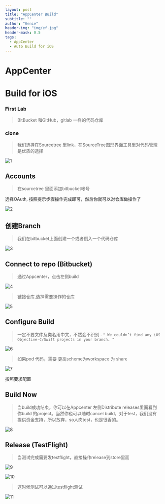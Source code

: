 ```yaml
---
layout: post
title: "AppCenter Build"
subtitle: ""
author: "Genie"
header-img: "img/ef.jpg"
header-mask: 0.5
tags:
  - AppCenter
  - Auto Build for iOS
---
```


# AppCenter
# Build for iOS
### First Lab
> BitBucket 和GitHub，gitlab 一样的代码仓库
 
### clone
> 我们选择在Sourcetree 里link，在SourceTree图形界面工具里对代码管理是优质的选择

![1](/img/AppCenter/Build/2021941856797225527.png)

## Accounts
> 在sourcetree 里面添加bitbucket帐号

选择OAuth, 按照提示步骤操作完成即可，然后你就可以对仓库做操作了

![2](/img/AppCenter/Build/1218831768245594514.png)

## 创建Branch
> 我们在bitbucket上面创建一个或者倒入一个代码仓库

![3](/img/AppCenter/Build/5004901999519636166.png)

## Connect to repo (Bitbucket)
> 通过Appcenter，点击左侧build

![4](/img/AppCenter/Build/8901641489103422840.png)

> 链接仓库,选择需要操作的仓库

![5](/img/AppCenter/Build/8216014132400956547.png)

## Configure Build
> 一定不要文件及类名用中文，不然会不识别 .
``` " We couldn’t find any iOS Objective-C/Swift projects in your branch. " ```

![6](/img/AppCenter/Build/2582867336491888894.png)

> 如果pod 代码，需要 更高scheme为workspace 为 share

![7](/img/AppCenter/Build/127996522893882839.png)

按照要求配置

## Build Now
> 当build成功结束，你可以在Appcenter 左侧Distribute releases里面看到你build 的project。当然你也可以随时cancel build，对于test，我们没有提供资金支持，所以放弃，so人肉test，也是很香的。

![8](/img/AppCenter/Build/8866619888341179554.png)

## Release (TestFlight)
> 当测试完成需要发testflight，直接操作release到store里面

![9](/img/AppCenter/Build/8150647333119693086.png)

![10](/img/AppCenter/Build/5386010588918464033.png)

> 这时候测试可以通过testflight测试

![11](/img/AppCenter/Build/5933813851902421983.png)

